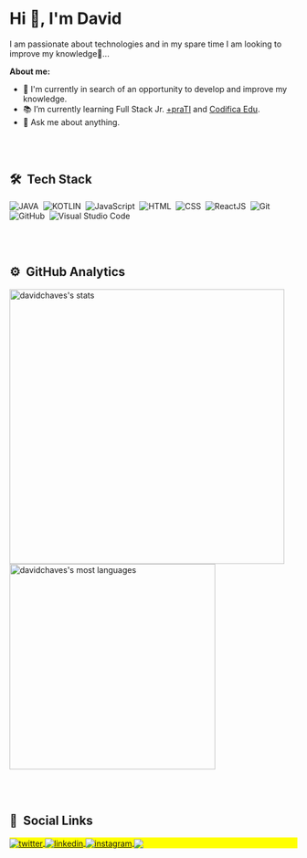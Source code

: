 <h1 align="left">Hi 👋, I'm David</h1>

I am passionate about technologies  and in my spare time I am looking to improve my knowledge🌱...

<strong>About me:</strong>
- 🔭 I'm currently in search of an opportunity to develop and improve my knowledge.
- 📚 I’m currently learning Full Stack Jr. [+praTI](https://maisprati.com.br/) and [Codifica Edu](https://www.codificaedu.com.br/).
- 💬 Ask me about anything.

<br><br>

## 🛠 &nbsp;Tech Stack
![JAVA](https://img.shields.io/badge/-Java-05122A?style=flat&logo=java)&nbsp;
![KOTLIN](https://img.shields.io/badge/-Kotlin-05122A?style=flat&logo=kotlin)&nbsp;
![JavaScript](https://img.shields.io/badge/-JavaScript-05122A?style=flat&logo=javascript)&nbsp;
![HTML](https://img.shields.io/badge/-HTML-05122A?style=flat&logo=HTML5)&nbsp;
![CSS](https://img.shields.io/badge/-CSS-05122A?style=flat&logo=CSS3&logoColor=1572B6)&nbsp;
![ReactJS](https://img.shields.io/badge/-React-05122A?style=flat&logo=react)&nbsp;
![Git](https://img.shields.io/badge/-Git-05122A?style=flat&logo=git)&nbsp;
![GitHub](https://img.shields.io/badge/-GitHub-05122A?style=flat&logo=github)&nbsp;
![Visual Studio Code](https://img.shields.io/badge/-Visual%20Studio%20Code-05122A?style=flat&logo=visual-studio-code&logoColor=007ACC)&nbsp;

<br><br>

## ⚙️ &nbsp;GitHub Analytics

<p align="left">
<img width="481em" src="https://github-readme-stats.vercel.app/api?username=davidchaves&show_icons=true&theme=vision-friendly-dark" alt="davidchaves's stats"/>
<img width="360em" src="https://github-readme-stats.vercel.app/api/top-langs/?username=davidchaves&layout=compact&theme=vision-friendly-dark" alt="davidchaves's most languages"/>
</p>

<br><br>

## 👦 &nbsp;Social Links

<p align="left" style="background:yellow">
<a href="https://twitter.com/david__chaves" target="_blank">
  <img align="center" src="https://img.shields.io/badge/-david__chaves-05122A?style=flat&logo=twitter" alt="twitter"/>  
</a>
<a href="https://www.linkedin.com/in/david0chaves" target="_blank">
  <img align="center" src="https://img.shields.io/badge/-david0chaves-05122A?style=flat&logo=linkedin" alt="linkedin"/>
</a>
<a href="https://www.instagram.com/david_.chaves/" target="_blank">
 <img align="center" src="https://img.shields.io/badge/-david__.chaves-05122A?style=flat&logo=instagram" alt="instagram"/>
</a>
<a href = "mailto:david92nz@gmail.com" target="_blank">
  <img align="center" src="https://img.shields.io/badge/-GMAIL-05122A?style=flat&logo=gmail">
</a>

</p>
